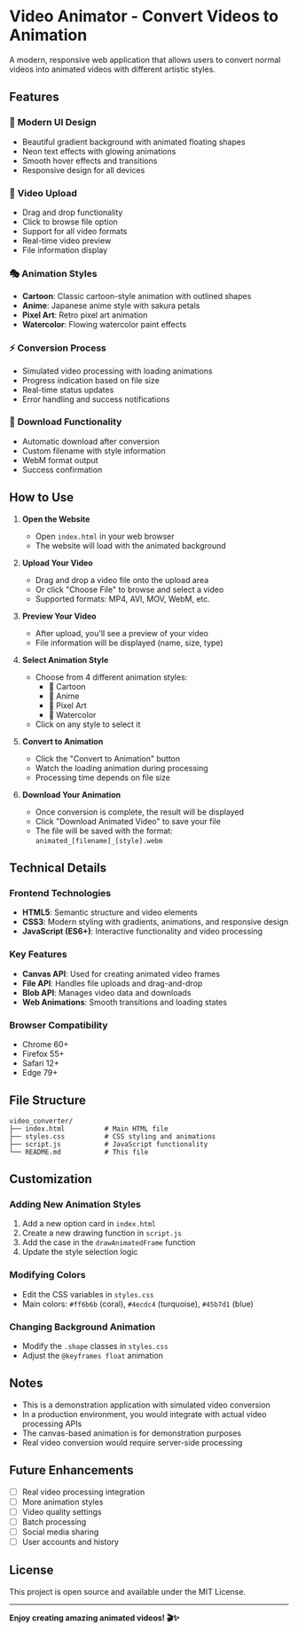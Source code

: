 # Video Animator - Convert Videos to Animation

A modern, responsive web application that allows users to convert normal videos into animated videos with different artistic styles.

## Features

### 🎨 **Modern UI Design**
- Beautiful gradient background with animated floating shapes
- Neon text effects with glowing animations
- Smooth hover effects and transitions
- Responsive design for all devices

### 📁 **Video Upload**
- Drag and drop functionality
- Click to browse file option
- Support for all video formats
- Real-time video preview
- File information display

### 🎭 **Animation Styles**
- **Cartoon**: Classic cartoon-style animation with outlined shapes
- **Anime**: Japanese anime style with sakura petals
- **Pixel Art**: Retro pixel art animation
- **Watercolor**: Flowing watercolor paint effects

### ⚡ **Conversion Process**
- Simulated video processing with loading animations
- Progress indication based on file size
- Real-time status updates
- Error handling and success notifications

### 💾 **Download Functionality**
- Automatic download after conversion
- Custom filename with style information
- WebM format output
- Success confirmation

## How to Use

1. **Open the Website**
   - Open `index.html` in your web browser
   - The website will load with the animated background

2. **Upload Your Video**
   - Drag and drop a video file onto the upload area
   - Or click "Choose File" to browse and select a video
   - Supported formats: MP4, AVI, MOV, WebM, etc.

3. **Preview Your Video**
   - After upload, you'll see a preview of your video
   - File information will be displayed (name, size, type)

4. **Select Animation Style**
   - Choose from 4 different animation styles:
     - 🎨 Cartoon
     - 🌸 Anime
     - 👾 Pixel Art
     - 🎨 Watercolor
   - Click on any style to select it

5. **Convert to Animation**
   - Click the "Convert to Animation" button
   - Watch the loading animation during processing
   - Processing time depends on file size

6. **Download Your Animation**
   - Once conversion is complete, the result will be displayed
   - Click "Download Animated Video" to save your file
   - The file will be saved with the format: `animated_[filename]_[style].webm`

## Technical Details

### Frontend Technologies
- **HTML5**: Semantic structure and video elements
- **CSS3**: Modern styling with gradients, animations, and responsive design
- **JavaScript (ES6+)**: Interactive functionality and video processing

### Key Features
- **Canvas API**: Used for creating animated video frames
- **File API**: Handles file uploads and drag-and-drop
- **Blob API**: Manages video data and downloads
- **Web Animations**: Smooth transitions and loading states

### Browser Compatibility
- Chrome 60+
- Firefox 55+
- Safari 12+
- Edge 79+

## File Structure

```
video_converter/
├── index.html          # Main HTML file
├── styles.css          # CSS styling and animations
├── script.js           # JavaScript functionality
└── README.md           # This file
```

## Customization

### Adding New Animation Styles
1. Add a new option card in `index.html`
2. Create a new drawing function in `script.js`
3. Add the case in the `drawAnimatedFrame` function
4. Update the style selection logic

### Modifying Colors
- Edit the CSS variables in `styles.css`
- Main colors: `#ff6b6b` (coral), `#4ecdc4` (turquoise), `#45b7d1` (blue)

### Changing Background Animation
- Modify the `.shape` classes in `styles.css`
- Adjust the `@keyframes float` animation

## Notes

- This is a demonstration application with simulated video conversion
- In a production environment, you would integrate with actual video processing APIs
- The canvas-based animation is for demonstration purposes
- Real video conversion would require server-side processing

## Future Enhancements

- [ ] Real video processing integration
- [ ] More animation styles
- [ ] Video quality settings
- [ ] Batch processing
- [ ] Social media sharing
- [ ] User accounts and history

## License

This project is open source and available under the MIT License.

---

**Enjoy creating amazing animated videos! 🎬✨** 